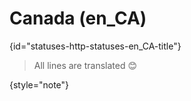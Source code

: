 # Canada (en_CA)
{id="statuses-http-statuses-en_CA-title"}


> All lines are translated 😊
>
{style="note"}
